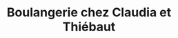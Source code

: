 ---
title: "Boulangerie chez Claudia et Thiébaut"
url: /buhl/boulangerie-chez-claudia-et-thiebaut/
shop: Bäckerei
---